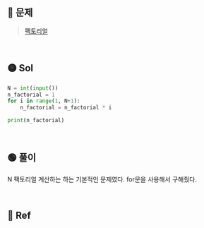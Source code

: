 ## 🔴 문제
> [팩토리얼](https://www.acmicpc.net/problem/10872)

<br/>

## 🟡 Sol
```python
N = int(input())
n_factorial = 1 
for i in range(1, N+1):
    n_factorial = n_factorial * i

print(n_factorial)
```
<br/>

## 🟢 풀이
N 팩토리얼 계산하는 하는 기본적인 문제였다.
for문을 사용해서 구해줬다.

<br/>

## 🔵 Ref
